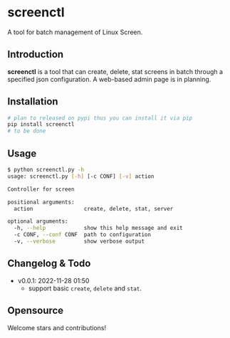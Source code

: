 # screenctl
A tool for batch management of Linux Screen.

## Introduction
**screenctl** is a tool that can create, delete, stat screens in batch through a specified json configuration. A web-based admin page is in planning.

## Installation

```bash
# plan to released on pypi thus you can install it via pip
pip install screenctl
# to be done
```

## Usage

```bash
$ python screenctl.py -h
usage: screenctl.py [-h] [-c CONF] [-v] action

Controller for screen

positional arguments:
  action                create, delete, stat, server

optional arguments:
  -h, --help            show this help message and exit
  -c CONF, --conf CONF  path to configuration
  -v, --verbose         show verbose output
```

## Changelog & Todo

- v0.0.1: 2022-11-28 01:50
    - support basic `create`, `delete` and `stat`.

## Opensource

Welcome stars and contributions!